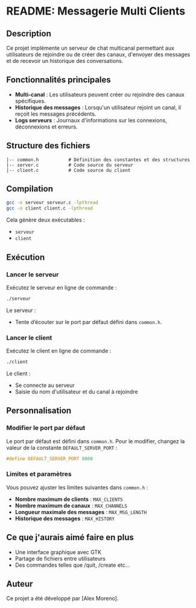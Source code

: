 # README: Messagerie Multi Clients

## Description
Ce projet implémente un serveur de chat multicanal permettant aux utilisateurs de rejoindre ou de créer des canaux, d'envoyer des messages et de recevoir un historique des conversations. 

## Fonctionnalités principales
- **Multi-canal** : Les utilisateurs peuvent créer ou rejoindre des canaux spécifiques.
- **Historique des messages** : Lorsqu'un utilisateur rejoint un canal, il reçoit les messages précédents.
- **Logs serveurs** : Journaux d'informations sur les connexions, déconnexions et erreurs.

## Structure des fichiers
```
|-- common.h           # Définition des constantes et des structures
|-- server.c           # Code source du serveur
|-- client.c           # Code source du client
```

## Compilation

```bash
gcc -o serveur serveur.c -lpthread
gcc -o client client.c -lpthread
```

Cela génère deux exécutables :
- `serveur`
- `client`

## Exécution

### Lancer le serveur
Exécutez le serveur en ligne de commande :

```bash
./serveur
```

Le serveur :
- Tente d’écouter sur le port par défaut défini dans `common.h`.

### Lancer le client
Exécutez le client en ligne de commande :

```bash
./client
```

Le client :
- Se connecte au serveur
- Saisie du nom d'utilisateur et du canal à rejoindre

## Personnalisation

### Modifier le port par défaut
Le port par défaut est défini dans `common.h`. Pour le modifier, changez la valeur de la constante `DEFAULT_SERVER_PORT` :

```c
#define DEFAULT_SERVER_PORT 8000
```

### Limites et paramètres
Vous pouvez ajuster les limites suivantes dans `common.h` :
- **Nombre maximum de clients** : `MAX_CLIENTS`
- **Nombre maximum de canaux** : `MAX_CHANNELS`
- **Longueur maximale des messages** : `MAX_MSG_LENGTH`
- **Historique des messages** : `MAX_HISTORY`

## Ce que j'aurais aimé faire en plus
- Une interface graphique avec GTK
- Partage de fichiers entre utilisateurs
- Des commandes telles que /quit, /create etc...

## Auteur
Ce projet a été développé par [Alex Moreno].
